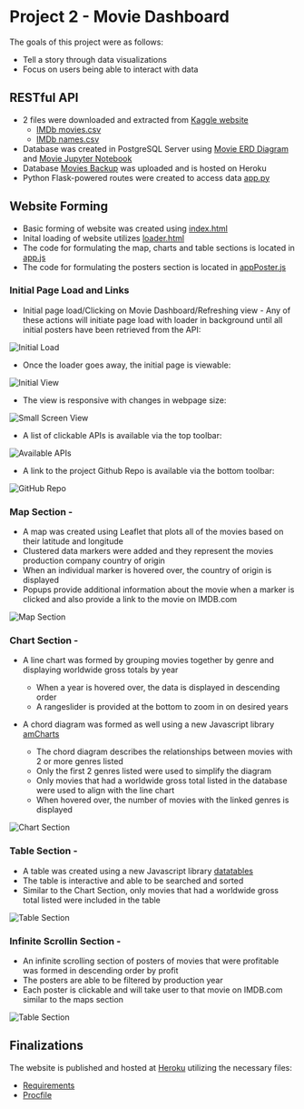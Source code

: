 # Project 2 - Movie Dashboard

The goals of this project were as follows:
* Tell a story through data visualizations
* Focus on users being able to interact with data

## RESTful API

* 2 files were downloaded and extracted from [Kaggle website](https://www.kaggle.com/stefanoleone992/imdb-extensive-dataset)
	* [IMDb movies.csv](https://www.kaggle.com/stefanoleone992/imdb-extensive-dataset?select=IMDb+movies.csv)
	* [IMDb names.csv](https://www.kaggle.com/stefanoleone992/imdb-extensive-dataset?select=IMDb+names.csv)
* Database was created in PostgreSQL Server using [Movie ERD Diagram](https://github.com/mbradbe06/Project2-Movie_Database/blob/master/Full%20Movie%20ERD%20Diagram.pdf) and [Movie Jupyter Notebook](https://github.com/mbradbe06/Project2-Movie_Database/blob/master/Main_ETL_project2.ipynb)
* Database [Movies Backup](https://github.com/mbradbe06/Project2-Movie_Database/blob/master/movies%20backup) was uploaded and is hosted on Heroku
* Python Flask-powered routes were created to access data [app.py](https://github.com/mbradbe06/Project2-Movie_Database/blob/master/app.py)

## Website Forming

* Basic forming of website was created using [index.html](https://github.com/mbradbe06/Project2-Movie_Database/blob/master/templates/index.html)
* Inital loading of website utilizes [loader.html](https://github.com/mbradbe06/Project2-Movie_Database/blob/master/static/images/loader.html)
* The code for formulating the map, charts and table sections is located in [app.js](https://github.com/mbradbe06/Project2-Movie_Database/blob/master/static/js/app.js)
* The code for formulating the posters section is located in [appPoster.js](https://github.com/mbradbe06/Project2-Movie_Database/blob/master/static/js/appPoster.js)

### Initial Page Load and Links

* Initial page load/Clicking on Movie Dashboard/Refreshing view - Any of these actions will initiate page load with loader in background until all initial posters have been retrieved from the API:

![Initial Load](images/Loader_and_Refresh.gif)

* Once the loader goes away, the initial page is viewable:

![Initial View](images/Initial_Load.gif)

* The view is responsive with changes in webpage size:

![Small Screen View](images/Small_Screen_View.gif)

* A list of clickable APIs is available via the top toolbar:

![Available APIs](images/Available_APIs.gif)

* A link to the project Github Repo is available via the bottom toolbar:

![GitHub Repo](images/Github_link.gif)

### Map Section -

* A map was created using Leaflet that plots all of the movies based on their latitude and longitude
* Clustered data markers were added and they represent the movies production company country of origin
* When an individual marker is hovered over, the country of origin is displayed
* Popups provide additional information about the movie when a marker is clicked and also provide a link to the movie on IMDB.com

![Map Section](images/Map_View.gif)

### Chart Section -

* A line chart was formed by grouping movies together by genre and displaying worldwide gross totals by year
	* When a year is hovered over, the data is displayed in descending order
	* A rangeslider is provided at the bottom to zoom in on desired years

* A chord diagram was formed as well using a new Javascript library [amCharts](https://www.amcharts.com/demos/chord-diagram/)
	* The chord diagram describes the relationships between movies with 2 or more genres listed
	* Only the first 2 genres listed were used to simplify the diagram 
	* Only movies that had a worldwide gross total listed in the database were used to align with the line chart
	* When hovered over, the number of movies with the linked genres is displayed

![Chart Section](images/Chart_View.gif)

### Table Section -

* A table was created using a new Javascript library [datatables](https://datatables.net/)
* The table is interactive and able to be searched and sorted
* Similar to the Chart Section, only movies that had a worldwide gross total listed were included in the table

![Table Section](images/Table_View.gif)

### Infinite Scrollin Section -

* An infinite scrolling section of posters of movies that were profitable was formed in descending order by profit
* The posters are able to be filtered by production year
* Each poster is clickable and will take user to that movie on IMDB.com similar to the maps section

![Table Section](images/Infinite_Scroll_View.gif)

## Finalizations

The website is published and hosted at [Heroku](https://trackrun82-movies.herokuapp.com/) utilizing the necessary files:
* [Requirements](https://github.com/mbradbe06/Project2-Movie_Database/blob/master/requirements.txt)
* [Procfile](https://github.com/mbradbe06/Project2-Movie_Database/blob/master/Procfile)



